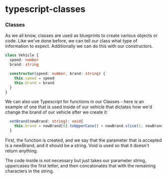 # typescript-classes

### Classes

As we all know, classes are used as blueprints to create various objects or code. Like we've done before, we can tell our class what type of information to expect. Additionally we can do this with our constructors.

```typescript
class Vehicle {
  speed: number
  brand: string

  constructor(speed: number, brand: string) {
    this.speed = speed
    this.brand = brand
  }
}
```

We can also use Typescript for functions in our Classes - here is an example of one that is used inside of our vehicle that dictates how we'd change the brand of our vehicle after we create it:

```typescript
  setBrand(newBrand: string): void{
    this.brand = newBrand[0].toUpperCase() + newBrand.slice(1, newBrand.length).toLowerCase()
  }
```

First, the function is created, and we say that the parameter that is accepted is a newBrand, and it should be a string. Void is used so that it doesn't return anything.

The code inside is not necessary but just takes our parameter string, uppercases the first letter, and then concatonates that with the remaining characters in the string.
